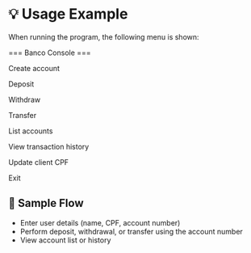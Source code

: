 # 💡 Usage Example

When running the program, the following menu is shown:

=== Banco Console ===

Create account

Deposit

Withdraw

Transfer

List accounts

View transaction history

Update client CPF

Exit

## 🧪 Sample Flow

- Enter user details (name, CPF, account number)
- Perform deposit, withdrawal, or transfer using the account number
- View account list or history

